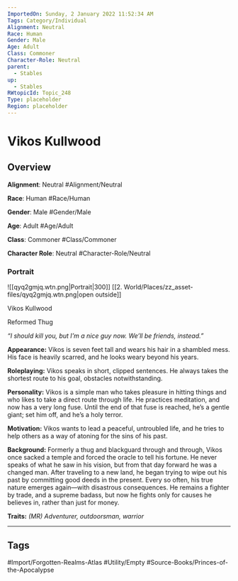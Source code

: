 ```yaml
---
ImportedOn: Sunday, 2 January 2022 11:52:34 AM
Tags: Category/Individual
Alignment: Neutral
Race: Human
Gender: Male
Age: Adult
Class: Commoner
Character-Role: Neutral
parent:
  - Stables
up:
  - Stables
RWtopicId: Topic_248
Type: placeholder
Region: placeholder
---
```

# Vikos Kullwood
## Overview
**Alignment**: Neutral
#Alignment/Neutral

**Race**: Human
#Race/Human

**Gender**: Male
#Gender/Male

**Age**: Adult
#Age/Adult

**Class**: Commoner
#Class/Commoner

**Character Role**: Neutral
#Character-Role/Neutral

### Portrait
![[qyq2gmjq.wtn.png|Portrait|300]]
[[2. World/Places/zz_asset-files/qyq2gmjq.wtn.png|open outside]]

Vikos Kullwood

Reformed Thug

*“I should kill you, but I’m a nice guy now. We’ll be friends, instead.”*

**Appearance:** Vikos is seven feet tall and wears his hair in a shambled mess. His face is heavily scarred, and he looks weary beyond his years.

**Roleplaying:** Vikos speaks in short, clipped sentences. He always takes the shortest route to his goal, obstacles notwithstanding.

**Personality:** Vikos is a simple man who takes pleasure in hitting things and who likes to take a direct route through life. He practices meditation, and now has a very long fuse. Until the end of that fuse is reached, he’s a gentle giant; set him off, and he’s a holy terror.

**Motivation:** Vikos wants to lead a peaceful, untroubled life, and he tries to help others as a way of atoning for the sins of his past.

**Background:** Formerly a thug and blackguard through and through, Vikos once sacked a temple and forced the oracle to tell his fortune. He never speaks of what he saw in his vision, but from that day forward he was a changed man. After traveling to a new land, he began trying to wipe out his past by committing good deeds in the present. Every so often, his true nature emerges again—with disastrous consequences. He remains a fighter by trade, and a supreme badass, but now he fights only for causes he believes in, rather than just for money.

**Traits:** *(MR) Adventurer, outdoorsman, warrior*


---
## Tags
#Import/Forgotten-Realms-Atlas #Utility/Empty #Source-Books/Princes-of-the-Apocalypse

